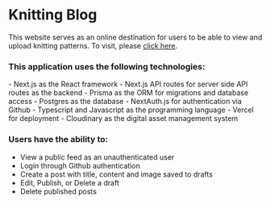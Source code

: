 # Knitting Blog

This website serves as an online destination for users to be able to view and upload knitting patterns. To visit, please <a href="https://angela-tu-knitting-blog.vercel.app/">click here</a>. 

<h3> This application uses the following technologies: </h3>
  - Next.js as the React framework
  - Next.js API routes for server side API routes as the backend
  - Prisma as the ORM for migrations and database access
  - Postgres as the database
  - NextAuth.js for authentication via Github
  - Typescript and Javascript as the programming language
  - Vercel for deployment
  - Cloudinary as the digital asset management system

<h3> Users have the ability to: </h3>

  - View a public feed as an unauthenticated user
  - Login through Github authentication
  - Create a post with title, content and image saved to drafts
  - Edit, Publish, or Delete a draft
  - Delete published posts

